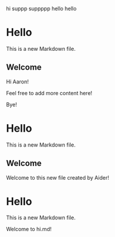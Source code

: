 hi
suppp
suppppp
hello
hello
# Hello

This is a new Markdown file.

## Welcome

Hi Aaron!

Feel free to add more content here!

Bye!
# Hello

This is a new Markdown file.

## Welcome

Welcome to this new file created by Aider!
# Hello

This is a new Markdown file.

Welcome to hi.md!
